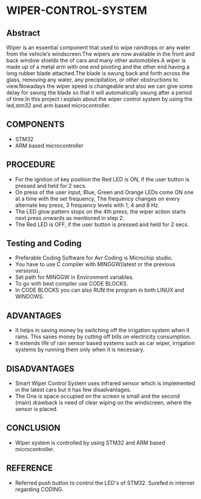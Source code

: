 # WIPER-CONTROL-SYSTEM
## Abstract
Wiper is an essential component that used to wipe raindrops or any water from the vehicle’s windscreen.The wipers are now available in the front and back window shields the of cars and many other automobiles.A wiper is made up of a metal arm with one end pivoting and the other end having a long rubber blade attached.The blade is swung back and forth across the glass, removing any water, any precipitation, or other obstructions to view.Nowadays the wiper speed is changeable and also we can give some delay for swung the blade so that it will automatically swung after a period of time.In this project i explain about the wiper control system by using the led,stm32 and arm based microcontroller.

## COMPONENTS
* STM32
* ARM based microcontroller

## PROCEDURE
* For the ignition of key position the Red LED is ON, if the user button is pressed and held for 2 secs.
* On press of the user input, Blue, Green and Orange LEDs come ON one at a time with the set frequency, The frequency changes on every alternate key press, 3 frequency levels with 1, 4 and 8 Hz.
* The LED glow pattern stops on the 4th press; the wiper action starts next press onwards as mentioned in step 2.
* The Red LED is OFF, if the user button is pressed and held for 2 secs.

## Testing and Coding
* Preferable Coding Software for Avr Coding is Microchip studio.
* You have to use C compiler with MINGGW(latest or the previous versions).
* Set path for MINGGW in Environment variables.
* To go with best compiler use CODE BLOCKS.
* In CODE BLOCKS you can also RUN the program in both LINUX and WINDOWS.

## ADVANTAGES
* It helps in saving money by switching off the irrigation system when it rains. This saves money by cutting off bills on electricity consumption.
* It extends life of rain sensor based systems such as car wiper, irrigation systems by running them only when it is necessary.

## DISADVANTAGES
* Smart Wiper Control System uses infrared sensor which is implemented in the latest cars but it has few disadvantages.
* The One is space occupied on the screen is small and the second (main) drawback is need of clear wiping on the windscreen, where the sensor is placed.

## CONCLUSION
* Wiper system is controlled by using STM32 and ARM based microcontroller.

## REFERENCE
* Referred push button to control the LED's of STM32.
Surefed in internet regarding CODING.
 

